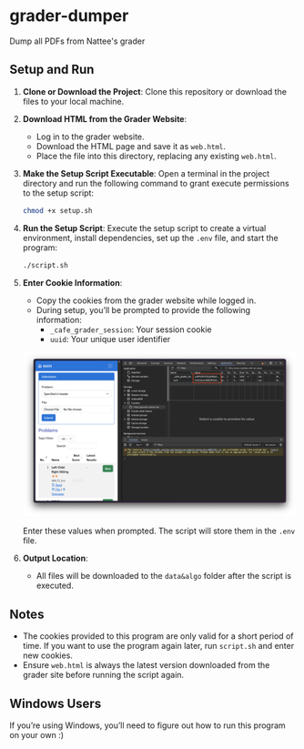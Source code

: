 # grader-dumper
Dump all PDFs from Nattee's grader

## Setup and Run

1. **Clone or Download the Project**: Clone this repository or download the files to your local machine.

2. **Download HTML from the Grader Website**:
   - Log in to the grader website.
   - Download the HTML page and save it as `web.html`.
   - Place the file into this directory, replacing any existing `web.html`.

3. **Make the Setup Script Executable**:
   Open a terminal in the project directory and run the following command to grant execute permissions to the setup script:
   ```bash
   chmod +x setup.sh
   ```

4. **Run the Setup Script**:
   Execute the setup script to create a virtual environment, install dependencies, set up the `.env` file, and start the program:
   ```bash
   ./script.sh
   ```

5. **Enter Cookie Information**:
   - Copy the cookies from the grader website while logged in.
   - During setup, you’ll be prompted to provide the following information:
     - `_cafe_grader_session`: Your session cookie
     - `uuid`: Your unique user identifier

   ![Cookies Example](cookies.png)

   Enter these values when prompted. The script will store them in the `.env` file.

6. **Output Location**:
   - All files will be downloaded to the `data&algo` folder after the script is executed.

## Notes

- The cookies provided to this program are only valid for a short period of time. If you want to use the program again later, run `script.sh` and enter new cookies.
- Ensure `web.html` is always the latest version downloaded from the grader site before running the script again.

## Windows Users

If you’re using Windows, you’ll need to figure out how to run this program on your own :)
